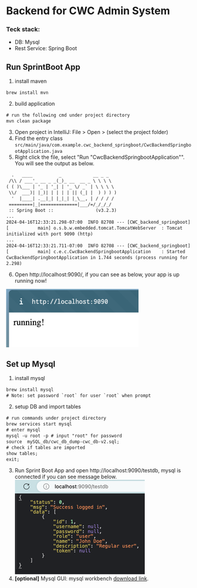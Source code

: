 # Backend for CWC Admin System

### Teck stack: 
- DB: Mysql 
- Rest Service: Spring Boot

## Run SprintBoot App
1. install maven
```shell
brew install mvn
```
2. build application
```shell
# run the following cmd under project directory
mvn clean package
```
3. Open project in IntelliJ: File > Open > (select the project folder)
4. Find the entry class `src/main/java/com.example.cwc_backend_springboot/CwcBackendSpringbootApplication.java`
5. Right click the file, select "Run \"CwcBackendSpringbootApplication\"". You will see the output as below.
```
  .   ____          _            __ _ _
 /\\ / ___'_ __ _ _(_)_ __  __ _ \ \ \ \
( ( )\___ | '_ | '_| | '_ \/ _` | \ \ \ \
 \\/  ___)| |_)| | | | | || (_| |  ) ) ) )
  '  |____| .__|_| |_|_| |_\__, | / / / /
 =========|_|==============|___/=/_/_/_/
 :: Spring Boot ::                (v3.2.3)
...
2024-04-16T12:33:21.298-07:00  INFO 82708 --- [CWC_backend_springboot] [           main] o.s.b.w.embedded.tomcat.TomcatWebServer  : Tomcat initialized with port 9090 (http)
...
2024-04-16T12:33:21.711-07:00  INFO 82708 --- [CWC_backend_springboot] [           main] c.e.c.CwcBackendSpringbootApplication    : Started CwcBackendSpringbootApplication in 1.744 seconds (process running for 2.298)
```
6. Open http://localhost:9090/, if you can see as below, your app is up running now!

![img.png](img.png)

## Set up Mysql
1. install mysql
```shell
brew install mysql
# Note: set password `root` for user `root` when prompt
```
2. setup DB and import tables
```shell
# run commands under project directory
brew services start mysql
# enter mysql
mysql -u root -p # input "root" for password
source  mySQL_db/cwc_db_dump-cwc_db-v2.sql;
# check if tables are imported
show tables;
exit;
```
3. Run Sprint Boot App and open http://localhost:9090/testdb, mysql is connected if you can see message below.
![img_1.png](img_1.png)
4. **[optional]** Mysql GUI: mysql workbench [download link](https://dev.mysql.com/doc/workbench/en/wb-installing.html).